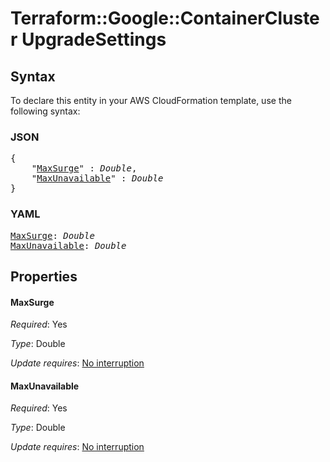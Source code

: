 # Terraform::Google::ContainerCluster UpgradeSettings

## Syntax

To declare this entity in your AWS CloudFormation template, use the following syntax:

### JSON

<pre>
{
    "<a href="#maxsurge" title="MaxSurge">MaxSurge</a>" : <i>Double</i>,
    "<a href="#maxunavailable" title="MaxUnavailable">MaxUnavailable</a>" : <i>Double</i>
}
</pre>

### YAML

<pre>
<a href="#maxsurge" title="MaxSurge">MaxSurge</a>: <i>Double</i>
<a href="#maxunavailable" title="MaxUnavailable">MaxUnavailable</a>: <i>Double</i>
</pre>

## Properties

#### MaxSurge

_Required_: Yes

_Type_: Double

_Update requires_: [No interruption](https://docs.aws.amazon.com/AWSCloudFormation/latest/UserGuide/using-cfn-updating-stacks-update-behaviors.html#update-no-interrupt)

#### MaxUnavailable

_Required_: Yes

_Type_: Double

_Update requires_: [No interruption](https://docs.aws.amazon.com/AWSCloudFormation/latest/UserGuide/using-cfn-updating-stacks-update-behaviors.html#update-no-interrupt)


